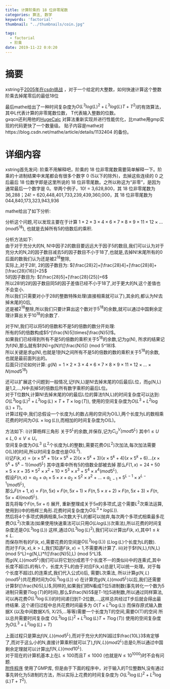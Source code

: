 ```yaml
---
title: 计算阶乘的 18 位非零尾数
categories: 算法, 数学
keywords: 'factorial'
thumbnail: "../thumbnails/coin.jpg"

tags:
  - factorial
  - 阶乘
date: 2019-11-22 0:0:20
---
```


# 摘要
xstring于[2005年在csdn挑战](https://bbs.csdn.net/topics/70362869?list=712578) ，对于一个给定的大整数，如何快速计算这个整数阶乘去掉尾零后的最低18位

最后mathe给出了一种时间复杂度为$O(L^3 log(L)^2 +L^3 log(L)T +T^2)$的有效算法，其中L代表计算的非零尾数位数， T代表输入整数的位数。  
gxqcn还利用他的[HugeCalc](https://www.emath.ac.cn/hugecalc/) 对算法重新实现并进行性能优化，比mathe用gmp实现的代码更快了一个数量级。 
贴子内容是mathe对https://blog.csdn.net/mathe/article/details/1132404 的备份。  

# 详细内容
xstring首先发问: 阶乘不用解释吧，阶乘的 18 位非零尾数需要简单解释一下。阶乘的十进制结果中末尾都会有很多个数字 0 (5以下的除外)，去掉这些连续的 0 之后最后 18 位数字即是这里所说的 18 位非零尾数。之所以称这为“非零”，是因为通常最后一个数字是 0。举两个例子，10! = 3,628,800，其 18 位非零尾数为 36,288；24! = 620,448,401,733,239,439,360,000，其 18 位非零尾数为 044,840,173,323,943,936

mathe给出了如下分析:

分析这个问题,可以发现主要在于计算
$1\times 2\times 3\times 4\times 6\times 7\times 8\times 9\times 11\times 12\times \dots (mod 5^18)$, 也就是去掉所有5的倍数后的乘积.

分析方法如下:  
由于对于充分大的N, N!中因子2的数目要远远大于因子5的数目,我们可以认为对于充分大的N,2的因子数目减去5的因子数目不小于18了,也就是,去掉N!末尾所有的0后面的数我们认为还是被$2^18$整除,  
实际上,对于28!,
2的因子数目为:
$[\frac{28}2]+[\frac{28}4]+[\frac{28}8]+[\frac{28}{16}]=25$  
5的因子数目为:
$[\frac{28}5]+[\frac{28}{25}]=6$  
所以28!的2的因子数目同5的因子差值已经不小于18了,对于更大的N,这个差值也不会变小.  
所以我们只需要对小于28的整数特殊处理(直接相乘就可以了),其余的,都认为N!去掉末尾的0后,  
还是被$2^18$整除,所以我们只要计算出这个数对于$5^18$的余数,就可以通过中国剩余定理计算出关于$10^18$的余数了.  

对于N!,我们可以将5的倍数和不是5的倍数的数分开处理:  
所有的5的倍数构成$5^[\frac{N}5]\times[\frac{N}5]!$。  
如果我们已经得到所有不是5的倍数的乘积关于$5^18$的余数,记为g(N),
所求的结果记为f(N),那么就有$f(N)=g(N)f([\frac{N}5]) (mod 5^18)$.  
所以关键是求g(N),也就是1到N之间所有不是5的倍数的数的乘积关于$5^18$的余数,
也就是最前面列出的。  
后面只讨论如何计算:
$g(N)=1\times 2\times 3\times 4\times 6\times 7\times 8\times 9\times 11\times 12\times \dots\times N (mod 5^18)$

还可以扩展这个问题到一般情况,记f(N,L)是N!去掉末尾的0后最后L位，而g(N,L)是1,2,...,N中去掉5的倍数后所有数字乘积的最后L位。  
对于T位数N,计算N!去掉末尾的0的最后L位的算法f(N,L)的时间复杂度可以达到:  
$O(L^3 \log(L)^2 + L^3 \log(L) \times T+T\times\log(T))$, 
使用的空间复杂度为$O(L^3+L^2 \log(L)+T)$。  
计算过程中,我们总假设一个长度为L的数占用的空间为O(L),两个长度为L的数相乘花费的时间为$O(L\times\log(L))$,而相加的时间复杂度为O(L)。  

方法如下:
i)计算杨辉三角形 关于$5^L$的余数,并保存,记为$C_U^V (mod 5^L)$ 其中$1\le U\le L, 0\le V\le U$。  
空间复杂度为$O(L^3$ ($L^2$个长度为L的整数),需要花费$O(L^2)$次加法,每次加法需要O(L)的时间,所以时间复杂度也是$O(L^3)$.  
ii)记$F(k,x)=(x\times 5^k+1)(x\times5^k+2)(x\times5^k+3)(x\times5^k+4)(x\times5^k+6)\dots(x\times5^k+5^k-1) (mod 5^L)$
其中连乘中所有5的倍数全部被去掉
那么$F(1,x)=24+50\times 5\times x+35\times 5^2\times x^2+10\times 5^3\times x^3+5^4\times x^4 (mod 5^L)$.  
假设$F(n,x)=a_0+a_1\times 5\times x+a_2\times5^2\times x^2+\dots+a_{L-1}\times 5^{L-1}\times x^{L-1} (mod 5^L)$,  
那么$F(n+1,x)=F(n,5x)\times F(n,5x+1)\times F(n,5\times x+2)\times F(n,5x+3)\times F(n,5x+4) (mod 5^L)$.  
首先将每个$F(n,5x+t)$ 展开, 重新整理成关于$5x$的多项式,这个需要$L^2$次乘法运算,使用到i)中的杨辉三角形.花费时间复杂度为$O(L^3*log(L))$.  
然后将4个多项式俩俩相乘,$5x$次数大于L的都可以抛弃,每次两个多项式相乘最多花费$O(L^2)$次乘法(如果使用快速乘法可以只用$O(L log(L))$次乘法),所以花费的时间复杂度还是$O(L^3\log(L))$
这样,通过$O(L^3 \log(L)^2)$,我们可以计算出$F(k,x)$,其中$1\le k\le L$.  
而保存所有的$F(k,x)$,需要花费的空间是$O(L^2 \log(L))$ ($L\log(L)$个长度为L的数).  
而对于$F(k,x), k\gt L$,我们知道$F(k,x)=1$,不需要再计算了.
iii)对于$f(N,L),f(N,L) (mod 5^L)=g(N,L)*f([\frac{N}5],L) (mod 5^L)$.  
而$g(N,L) (mod 5^L)$我们可以将它划分成若干个长度不一的类似ii)中的连乘式,其中长度不超过L的有L个，长度大于L的由于对应F(k,x)总是1,可以统一处理。对于每个长度不超过L的连乘式,我们代入公式ii)后,
需要L次乘法,
所以计算$g(N,L)(mod 5^L)$共花费时间为$O(L^3 \log(L))$
v) 在计算完$g(N,L) (mod 5^L)$以后,我们还需要计算$f([\frac{N}5],L)$,同样的,如果我们把N看成T位5进制数(事先转化一个数为5进制只需要$T\log(T)$的时间),那么$\frac{N}5$是T-1位5进制数,所以通过同样算法,可以再花费$O(L^3 \log(L))$的时间递归到T-2位数,...,这样总共经过T步后就会得出最终结果.
这个递归过程中总共花费时间最多为 $O(T\times L^3 \log(L))$
而保存原式输入数据X (以及中间数据X/5, X/25,...等等)需要一个长度为T的空间,需要O(T)的空间
所以总共需要时间复杂度
$O(L^3 \log(L)^2 + L^3 \log(L) T + T \log(T))$
使用的空间复杂度为$O(L^3+L^2 \log(L)+T)$

上面过程只是算出$f(N,L) (mod 5^L)$,而对于充分大的N(超过$\frac{10L}3$肯定够了,而对于这么小的N,直接计算乘积就可以了),$f(N,L) (mod 2^L)$总是0,所以通过中国剩余定理就可以计算出$f(N,L) (mod 10^L)$.  
对于现在的计算机基本上在$L\le 100$而且$T\le 1000$ (也就是$N\le 10^1000$)时不会有问题.  
[附件程序](../attached/ft.txt) 使用了GMP库,
但是由于下面的程序中，对于输入的T位整数N,没有通过事先转化为5进制的方法，所以实际上花费的时间复杂度为 $O(L^3 \log(L)^2 +L^3 \log(L)T +T^2)$.  


